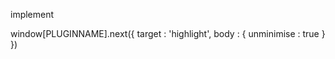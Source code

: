 implement 

window[PLUGINNAME].next({
      target : 'highlight',
      body : {
            unminimise : true
      }
})